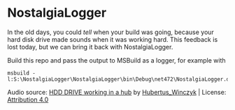 # NostalgiaLogger

In the old days, you could *tell* when your build was going, because your hard disk drive made sounds when it was working hard. This feedback is lost today, but we can bring it back with NostalgiaLogger.

Build this repo and pass the output to MSBuild as a logger, for example with

```shell
msbuild -l:S:\NostalgiaLogger\NostalgiaLogger\bin\Debug\net472\NostalgiaLogger.dll
```

Audio source: <a href="https://freesound.org/people/Hubertus_Winczyk/sounds/535981/">HDD DRIVE working in a hub</a> by <a href="https://freesound.org/people/Hubertus_Winczyk/">Hubertus_Winczyk</a> | License: <a href="https://creativecommons.org/licenses/by/4.0/">Attribution 4.0</a>